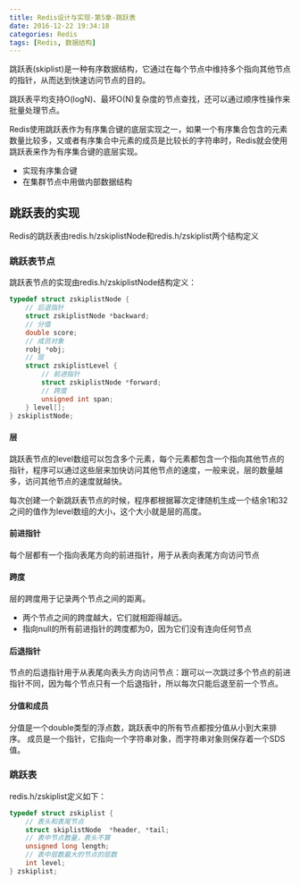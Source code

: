```yaml
---
title: Redis设计与实现-第5章-跳跃表
date: 2016-12-22 19:34:18
categories: Redis
tags: [Redis, 数据结构]
---
```

跳跃表(skiplist)是一种有序数据结构，它通过在每个节点中维持多个指向其他节点的指针，从而达到快速访问节点的目的。

跳跃表平均支持O(logN)、最坏O(N)复杂度的节点查找，还可以通过顺序性操作来批量处理节点。

Redis使用跳跃表作为有序集合键的底层实现之一，如果一个有序集合包含的元素数量比较多，又或者有序集合中元素的成员是比较长的字符串时，Redis就会使用跳跃表来作为有序集合键的底层实现。
- 实现有序集合键
- 在集群节点中用做内部数据结构
<!-- more -->

## 跳跃表的实现
Redis的跳跃表由redis.h/zskiplistNode和redis.h/zskiplist两个结构定义

### 跳跃表节点
跳跃表节点的实现由redis.h/zskiplistNode结构定义：
```c
typedef struct zskiplistNode {
    // 后退指针
    struct zskiplistNode *backward;
    // 分值
    double score;
    // 成员对象
    robj *obj;
    // 层
    struct zskiplistLevel {
        // 前进指针
        struct zskiplistNode *forward;
        // 跨度
        unsigned int span;
    } level[];
} zskiplistNode;
```
#### 层
跳跃表节点的level数组可以包含多个元素，每个元素都包含一个指向其他节点的指针，程序可以通过这些层来加快访问其他节点的速度，一般来说，层的数量越多，访问其他节点的速度就越快。

每次创建一个新跳跃表节点的时候，程序都根据幂次定律随机生成一个结余1和32之间的值作为level数组的大小，这个大小就是层的高度。

#### 前进指针
每个层都有一个指向表尾方向的前进指针，用于从表向表尾方向访问节点

#### 跨度
层的跨度用于记录两个节点之间的距离。
- 两个节点之间的跨度越大，它们就相距得越远。
- 指向null的所有前进指针的跨度都为0，因为它们没有连向任何节点

#### 后退指针
节点的后退指针用于从表尾向表头方向访问节点：跟可以一次跳过多个节点的前进指针不同，因为每个节点只有一个后退指针，所以每次只能后退至前一个节点。

#### 分值和成员
分值是一个double类型的浮点数，跳跃表中的所有节点都按分值从小到大来排序。
成员是一个指针，它指向一个字符串对象，而字符串对象则保存着一个SDS值。

### 跳跃表
redis.h/zskiplist定义如下：
```c
typedef struct zskiplist {
    // 表头和表尾节点
    struct skiplistNode  *header, *tail;
    // 表中节点数量，表头不算
    unsigned long length;
    // 表中层数最大的节点的层数
    int level;
} zskiplist;
```
